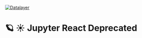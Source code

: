
[![Datalayer](https://assets.datalayer.design/datalayer-25.svg)](https://datalayer.io)

# 🪐 ☀️ Jupyter React Deprecated
